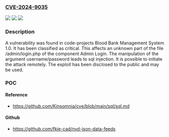 ### [CVE-2024-9035](https://cve.mitre.org/cgi-bin/cvename.cgi?name=CVE-2024-9035)
![](https://img.shields.io/static/v1?label=Product&message=Blood%20Bank%20Management%20System&color=blue)
![](https://img.shields.io/static/v1?label=Version&message=%3D%201.0%20&color=brighgreen)
![](https://img.shields.io/static/v1?label=Vulnerability&message=SQL%20Injection&color=brighgreen)

### Description

A vulnerability was found in code-projects Blood Bank Management System 1.0. It has been classified as critical. This affects an unknown part of the file /admin/login.php of the component Admin Login. The manipulation of the argument username/password leads to sql injection. It is possible to initiate the attack remotely. The exploit has been disclosed to the public and may be used.

### POC

#### Reference
- https://github.com/Kinsomnia/cve/blob/main/sql/sql.md

#### Github
- https://github.com/fkie-cad/nvd-json-data-feeds

